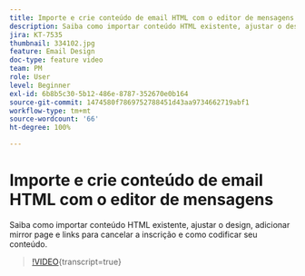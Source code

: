 ```yaml
---
title: Importe e crie conteúdo de email HTML com o editor de mensagens
description: Saiba como importar conteúdo HTML existente, ajustar o design, adicionar mirror page e links para cancelar a inscrição e como codificar seu conteúdo.
jira: KT-7535
thumbnail: 334102.jpg
feature: Email Design
doc-type: feature video
team: PM
role: User
level: Beginner
exl-id: 6b8b5c30-5b12-486e-8787-352670e0b164
source-git-commit: 1474580f7869752788451d43aa9734662719abf1
workflow-type: tm+mt
source-wordcount: '66'
ht-degree: 100%

---
```


# Importe e crie conteúdo de email HTML com o editor de mensagens

Saiba como importar conteúdo HTML existente, ajustar o design, adicionar mirror page e links para cancelar a inscrição e como codificar seu conteúdo.

>[!VIDEO](https://video.tv.adobe.com/v/3427083?quality=12&learn=on){transcript=true}
